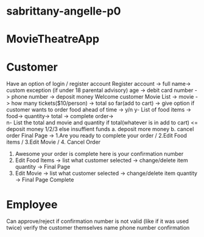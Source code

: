 # sabrittany-angelle-p0

# MovieTheatreApp

# Customer
  Have an option of login / register account
  Register account -> full name-> custom exception (if under 18 parental advisory) age -> debit card number -> phone number -> deposit money
  Welcome customer 
  Movie List -> movie -> how many tickets($10/person) -> total so far(add to cart) -> give option if customer wants to order food ahead of time -> y/n
  y- List of food items -> food-> quantity-> total -> complete order->  
  n- List the total and movie and quantity 
  if total(whatever is in add to cart) <= deposit money 1/2/3 else insuffient funds a. deposit more money b. cancel order
  Final Page -> 1.Are you ready to complete your order / 2.Edit Food items / 3.Edit Movie / 4. Cancel Order
  1. Awesome your order is complete  here is your confirmation number 
  2. Edit Food Items -> list what customer selected -> change/delete item quantity -> Final Page
  3. Edit Movie -> list what customer selected -> change/delete item quantity -> Final Page
  Complete
  
# Employee
  Can approve/reject if confirmation number is not valid (like if it was used twice)
  verify the customer themselves name phone number confirmation
